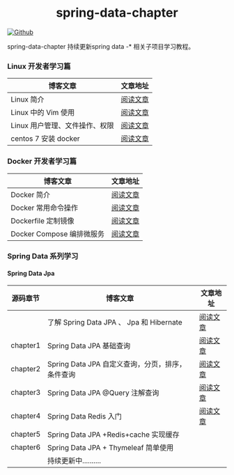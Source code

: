 # <center>spring-data-chapter</center>
[![Github](https://img.shields.io/badge/Github-Github-red.svg)](https://github.com/mtcarpenter/spring-data-chapter)

spring-data-chapter 持续更新spring data -* 相关子项目学习教程。 

### Linux  开发者学习篇

| 博客文章                       | 文章地址                                                     |
| ------------------------------ | ------------------------------------------------------------ |
| Linux 简介                     | [阅读文章](https://github.com/mtcarpenter/spring-data-chapter/blob/master/docs/Linux_1_introduce.md) |
| Linux 中的 Vim 使用            | [阅读文章](https://github.com/mtcarpenter/spring-data-chapter/blob/master/docs/Linux_2_Vim.md) |
| Linux 用户管理、文件操作、权限 | [阅读文章](https://github.com/mtcarpenter/spring-data-chapter/blob/master/docs/Linux_3_user_file_auth.md) |
| centos 7 安装 docker           | [阅读文章](https://github.com/mtcarpenter/spring-data-chapter/blob/master/docs/Linux_4_centos_docker.md) |

### Docker  开发者学习篇

| 博客文章                  | 文章地址                                                     |
| ------------------------- | ------------------------------------------------------------ |
| Docker 简介               | [阅读文章](https://github.com/mtcarpenter/spring-data-chapter/blob/master/docs/Docker_1_introduce.md) |
| Docker 常用命令操作       | [阅读文章](https://github.com/mtcarpenter/spring-data-chapter/blob/master/docs/Docker_2_usecode.md) |
| Dockerfile 定制镜像       | [阅读文章](https://github.com/mtcarpenter/spring-data-chapter/blob/master/docs/Docker_3_dockerfile.md) |
| Docker Compose 编排微服务 | [阅读文章](https://github.com/mtcarpenter/spring-data-chapter/blob/master/docs/Docker_4_compose.md) |

### Spring Data 系列学习

#### Spring Data Jpa
| 源码章节 | 博客文章                                         | 文章地址                                                     |
| -------- | ------------------------------------------------ | ------------------------------------------------------------ |
|          | 了解 Spring Data JPA 、 Jpa 和 Hibernate         | [阅读文章](https://mp.weixin.qq.com/s/7dIxS3scphZRgruWF1gRog) |
| chapter1 | Spring Data JPA 基础查询                         | [阅读文章](https://mp.weixin.qq.com/s/uUAchzgMGGB4x9tPuilcYw) |
| chapter2 | Spring Data JPA 自定义查询，分页，排序，条件查询 | [阅读文章](https://mp.weixin.qq.com/s/GBqCPtSdCVEJ6zl1miawyw) |
| chapter3 | Spring Data JPA @Query 注解查询                  | [阅读文章](https://mp.weixin.qq.com/s/gISvKvKaly3KiizdFuNBQg) |
| chapter4 | Spring Data Redis 入门                           | [阅读文章](https://mp.weixin.qq.com/s/5xVe1BpCgtlmyDJ9urKgQQ) |
| chapter5 | Spring Data JPA +Redis+cache 实现缓存            |                                                              |
| chapter6 | Spring Data JPA + Thymeleaf 简单使用             |                                                              |
|          | 持续更新中..........                             |                                                              |





